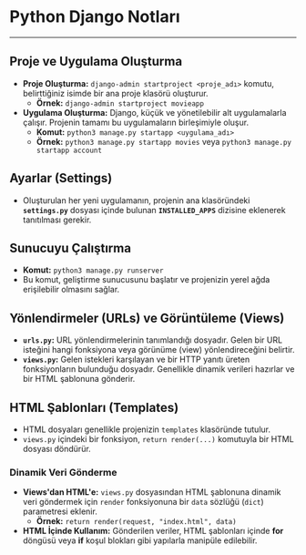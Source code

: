 # Python Django Notları

---

## Proje ve Uygulama Oluşturma

* **Proje Oluşturma:** `django-admin startproject <proje_adı>` komutu, belirttiğiniz isimde bir ana proje klasörü oluşturur.
  * **Örnek:** `django-admin startproject movieapp`
* **Uygulama Oluşturma:** Django, küçük ve yönetilebilir alt uygulamalarla çalışır. Projenin tamamı bu uygulamaların birleşimiyle oluşur.
  * **Komut:** `python3 manage.py startapp <uygulama_adı>`
  * **Örnek:** `python3 manage.py startapp movies` veya `python3 manage.py startapp account`

## Ayarlar (Settings)

* Oluşturulan her yeni uygulamanın, projenin ana klasöründeki **`settings.py`** dosyası içinde bulunan **`INSTALLED_APPS`** dizisine eklenerek tanıtılması gerekir.

## Sunucuyu Çalıştırma

* **Komut:** `python3 manage.py runserver`
* Bu komut, geliştirme sunucusunu başlatır ve projenizin yerel ağda erişilebilir olmasını sağlar.

## Yönlendirmeler (URLs) ve Görüntüleme (Views)

* **`urls.py`:** URL yönlendirmelerinin tanımlandığı dosyadır. Gelen bir URL isteğini hangi fonksiyona veya görünüme (view) yönlendireceğini belirtir.
* **`views.py`:** Gelen istekleri karşılayan ve bir HTTP yanıtı üreten fonksiyonların bulunduğu dosyadır. Genellikle dinamik verileri hazırlar ve bir HTML şablonuna gönderir.

## HTML Şablonları (Templates)

* HTML dosyaları genellikle projenizin `templates` klasöründe tutulur.
* `views.py` içindeki bir fonksiyon, `return render(...)` komutuyla bir HTML dosyası döndürür.

### Dinamik Veri Gönderme

* **Views'dan HTML'e:** `views.py` dosyasından HTML şablonuna dinamik veri göndermek için `render` fonksiyonuna bir `data` sözlüğü (`dict`) parametresi eklenir.
  * **Örnek:** `return render(request, "index.html", data)`
* **HTML İçinde Kullanım:** Gönderilen veriler, HTML şablonları içinde **for** döngüsü veya **if** koşul blokları gibi yapılarla manipüle edilebilir.